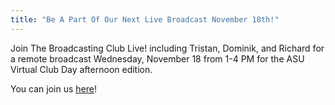 ```yaml
---
title: "Be A Part Of Our Next Live Broadcast November 18th!"
---
```


Join The Broadcasting Club Live! including Tristan, Dominik, and Richard for a remote broadcast Wednesday, November 18 from 1-4 PM for the ASU Virtual Club Day afternoon edition.

You can join us <a href="https://laccd.zoom.us/meeting/register/tJEvce6rqjouGNbT3krEQ6UkvuBRHjWbQUx9">here</a>!

